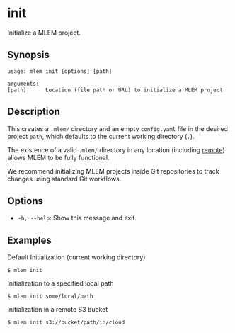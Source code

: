 # init

Initialize a MLEM project.

## Synopsis

```usage
usage: mlem init [options] [path]

arguments:
[path]      Location (file path or URL) to initialize a MLEM project
```

## Description

This creates a `.mlem/` directory and an empty `config.yaml` file in the desired
project `path`, which defaults to the current working directory (`.`).

The existence of a valid `.mlem/` directory in any location (including [remote])
allows MLEM to be fully functional.

<admon type="tip">

We recommend initializing MLEM projects inside Git repositories to track changes
using standard Git workflows.

</admon>

[remote]: /doc/user-guide/remote-objects

## Options

- `-h, --help`: Show this message and exit.

## Examples

Default Initialization (current working directory)

```cli
$ mlem init
```

Initialization to a specified local path

```cli
$ mlem init some/local/path
```

Initialization in a remote S3 bucket

```cli
$ mlem init s3://bucket/path/in/cloud
```

